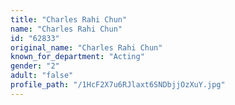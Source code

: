 ```yaml
---
title: "Charles Rahi Chun"
name: "Charles Rahi Chun"
id: "62833"
original_name: "Charles Rahi Chun"
known_for_department: "Acting"
gender: "2"
adult: "false"
profile_path: "/1HcF2X7u6RJlaxt6SNDbjjOzXuY.jpg"
---
```

